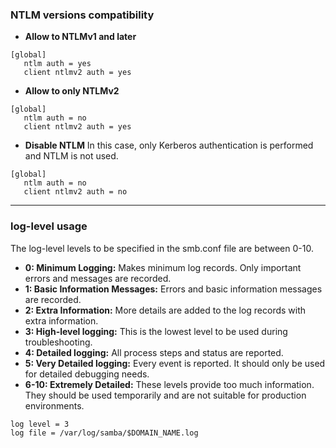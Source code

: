 ### NTLM versions compatibility
- **Allow to NTLMv1 and later**
```
[global]
   ntlm auth = yes
   client ntlmv2 auth = yes
```

- **Allow to only NTLMv2**
```
[global]
   ntlm auth = no
   client ntlmv2 auth = yes
```

- **Disable NTLM**
In this case, only Kerberos authentication is performed and NTLM is not used.
```
[global]
   ntlm auth = no
   client ntlmv2 auth = no
```

---

### log-level usage

The log-level levels to be specified in the smb.conf file are between 0-10. <br>
- **0: Minimum Logging:** Makes minimum log records. Only important errors and messages are recorded. <br>
- **1: Basic Information Messages:** Errors and basic information messages are recorded. <br>
- **2: Extra Information:** More details are added to the log records with extra information. <br>
- **3: High-level logging:** This is the lowest level to be used during troubleshooting. <br>
- **4: Detailed logging:** All process steps and status are reported. <br>
- **5: Very Detailed logging:** Every event is reported. It should only be used for detailed debugging needs. <br>
- **6-10: Extremely Detailed:** These levels provide too much information. They should be used temporarily and are not suitable for production environments. <br>

```
log level = 3
log file = /var/log/samba/$DOMAIN_NAME.log
```
